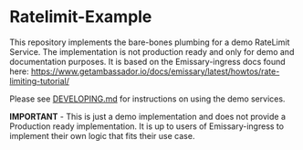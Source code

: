 # Ratelimit-Example

This repository implements the bare-bones plumbing for a demo RateLimit Service. The implementation is not production ready and only for demo and documentation purposes. It is based on the Emissary-ingress docs found here: <https://www.getambassador.io/docs/emissary/latest/howtos/rate-limiting-tutorial/>

Please see [DEVELOPING.md](/DEVELOPING.md) for instructions on using the demo services.

**IMPORTANT** - This is just a demo implementation and does not provide a Production ready implementation. It is up to users of Emissary-ingress to implement their own logic that fits their use case.
